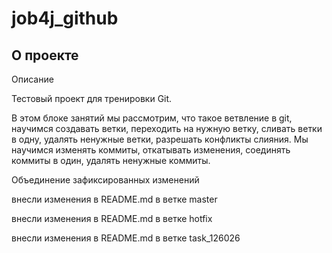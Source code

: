 # job4j_github

## О проекте

Описание

Тестовый проект для тренировки Git.

В этом блоке занятий мы рассмотрим, что такое ветвление в git, научимся создавать ветки, 
переходить на нужную ветку, сливать ветки в одну, удалять ненужные ветки, разрешать конфликты слияния. 
Мы научимся изменять коммиты, откатывать изменения, соединять коммиты в один, удалять ненужные коммиты.

Объединение зафиксированных изменений

внесли изменения в README.md в ветке master

внесли изменения в README.md в ветке hotfix

внесли изменения в README.md в ветке task_126026